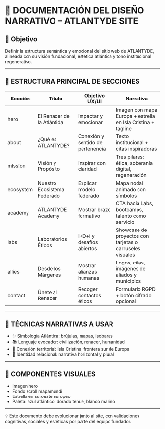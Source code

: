 # 🧭 DOCUMENTACIÓN DEL DISEÑO NARRATIVO – ATLANTYDE SITE

## 🎯 Objetivo
Definir la estructura semántica y emocional del sitio web de ATLANTYDE, alineada con su visión fundacional, estética atlántica y tono institucional regenerativo.

---

## 📐 ESTRUCTURA PRINCIPAL DE SECCIONES

| Sección   | Título                        | Objetivo UX/UI                    | Narrativa                                                        |
|-----------|-------------------------------|-----------------------------------|------------------------------------------------------------------|
| hero      | El Renacer de la Atlántida    | Impactar y emocionar              | Imagen con mapa Europa + estrella en Isla Cristina + tagline    |
| about     | ¿Qué es ATLANTYDE?            | Conexión y sentido de pertenencia | Texto institucional + citas inspiradoras                        |
| mission   | Visión y Propósito            | Inspirar con claridad             | Tres pilares: ética, soberanía digital, regeneración            |
| ecosystem | Nuestro Ecosistema Federado   | Explicar modelo federado          | Mapa nodal animado con símbolos                                 |
| academy   | ATLANTYDE Academy             | Mostrar brazo formativo           | CTA hacia Labs, bootcamps, talento como servicio                |
| labs      | Laboratorios Éticos           | I+D+i y desafíos abiertos         | Showcase de proyectos con tarjetas o carruseles visuales        |
| allies    | Desde los Márgenes            | Mostrar alianzas humanas          | Logos, citas, imágenes de aliados y municipios                  |
| contact   | Únete al Renacer              | Recoger contactos éticos          | Formulario RGPD + botón cifrado opcional                        |

---

## 🧠 TÉCNICAS NARRATIVAS A USAR

- ✨ Simbología Atlántica: brújulas, mapas, isobaras
- 📚 Lenguaje evocador: civilización, renacer, humanidad
- 🔄 Conexión territorial: Isla Cristina, frontera sur de Europa
- 🤝 Identidad relacional: narrativa horizontal y plural

---

## 🎨 COMPONENTES VISUALES

- Imagen hero
- Fondo scroll mapamundi
- Estrella en suroeste europeo
- Paleta: azul atlántico, dorado tenue, blanco marino

---

💡 Este documento debe evolucionar junto al site, con validaciones cognitivas, sociales y estéticas por parte del equipo fundador.
